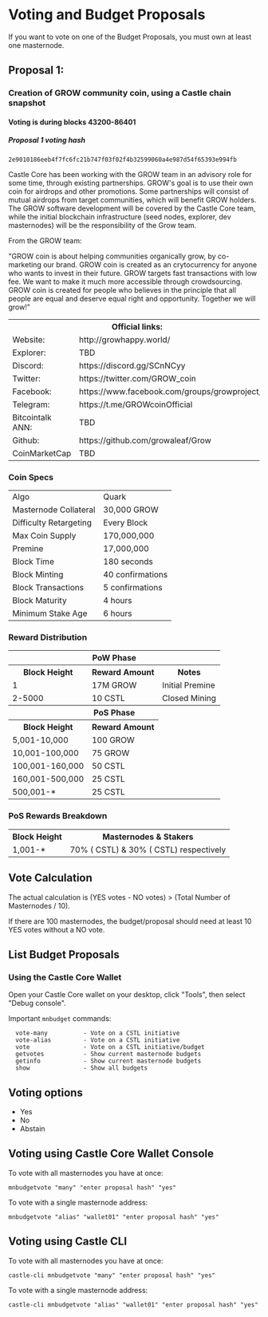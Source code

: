 # Voting and Budget Proposals
If you want to vote on one of the Budget Proposals, you must own at least one masternode.

## Proposal 1:
### Creation of GROW community coin, using a Castle chain snapshot
#### Voting is during blocks 43200-86401
##### Proposal 1 voting hash  
```
2e9010186eeb4f7fc6fc21b747f03f02f4b32599060a4e987d54f65393e994fb
```

Castle Core has been working with the GROW team in an advisory role for some time, through existing partnerships. GROW's goal is to use their own coin for airdrops and other promotions.  Some partnerships will consist of mutual airdrops from target communities, which will benefit GROW holders. The GROW software development will be covered by the Castle Core team, while the initial blockchain infrastructure (seed nodes, explorer, dev masternodes) will be the responsibility of the Grow team.  

From the GROW team:

"GROW coin is about helping communities organically grow, by co-marketing our brand. GROW coin is created as an crytocurrency for anyone who wants to invest in their future. GROW targets fast transactions with low fee. We want to make it much more accessible through crowdsourcing. GROW coin is created for people who believes in the principle that all people are equal and deserve equal right and opportunity. 
Together we will grow!"

<table>
  <th colspan=2>Official links:</th>

<tr><td>Website:</td><td> http://growhappy.world/</td></tr>
<tr><td>Explorer:</td><td> TBD </td></tr>
<tr><td>Discord:</td><td> https://discord.gg/SCnNCyy</td></tr>
<tr><td>Twitter:</td><td> https://twitter.com/GROW_coin</td></tr>
<tr><td>Facebook:</td><td> https://www.facebook.com/groups/growproject/</td></tr>
<tr><td>Telegram:</td><td> https://t.me/GROWcoinOfficial</td></tr>
<tr><td>Bitcointalk ANN:</td><td> TBD </td></tr>
<tr><td>Github:</td><td> https://github.com/growaleaf/Grow </td></tr>
<tr><td>CoinMarketCap</td><td>TBD </td></tr>
</table>

### Coin Specs
<table>
<tr><td>Algo</td><td>Quark</td></tr>
  <tr><td>Masternode Collateral</td><td>30,000 GROW</td></tr>
<tr><td>Difficulty Retargeting</td><td>Every Block</td></tr>
<tr><td>Max Coin Supply</td><td>170,000,000</td></tr>
<tr><td>Premine</td><td>17,000,000</td></tr>
<tr><td>Block Time</td><td>180 seconds</td></tr>
<tr><td>Block Minting</td><td>40 confirmations</td></tr>
<tr><td>Block Transactions</td><td>5 confirmations</td></tr>
<tr><td>Block Maturity</td><td>4 hours</td></tr>
<tr><td>Minimum Stake Age</td><td>6 hours</td></tr>
</table>

### Reward Distribution

<table>
<th colspan=4>PoW Phase</th>
<tr><th>Block Height</th><th>Reward Amount</th><th>Notes</th></tr>
<tr><td>1</td><td>17M GROW</td><td>Initial Premine</td></tr>
<tr><td>2-5000</td><td>10 CSTL</td><td>Closed Mining</td></tr>
<tr><th colspan=4>PoS Phase</th></tr>
<tr><th>Block Height</th><th colspan=1>Reward Amount</th></tr>
<tr><td>5,001-10,000</td><td>100 GROW</td></tr>
  <tr><td>10,001-100,000</td><td>75 GROW</td></tr>
  <tr><td>100,001-160,000</td><td>50 CSTL</td></tr>
    <tr><td>160,001-500,000</td><td>25 CSTL</td></tr>
  <tr><td>500,001-*</td><td>25 CSTL</td></tr>
</table>

### PoS Rewards Breakdown

<table>
<th>Block Height</th><th>Masternodes & Stakers</th>
<tr><td>1,001-*</td><td>70% ( CSTL) & 30% ( CSTL) respectively</td></tr>
</table>



## Vote Calculation

The actual calculation is (YES votes - NO votes) > (Total Number of Masternodes / 10).

If there are 100 masternodes, the budget/proposal should need at least 10 YES votes without a NO vote.

## List Budget Proposals

### Using the Castle Core Wallet

Open your Castle Core wallet on your desktop, click "Tools", then select "Debug console".

Important `mnbudget` commands: 
```
  vote-many          - Vote on a CSTL initiative
  vote-alias         - Vote on a CSTL initiative
  vote               - Vote on a CSTL initiative/budget
  getvotes           - Show current masternode budgets
  getinfo            - Show current masternode budgets
  show               - Show all budgets
```

## Voting options
* Yes
* No
* Abstain

## Voting using Castle Core Wallet Console

To vote with all masternodes you have at once:
```
mnbudgetvote "many" "enter proposal hash" "yes"
```
To vote with a single masternode address:
```
mnbudgetvote "alias" "wallet01" "enter proposal hash" "yes"
```

## Voting using Castle CLI
To vote with all masternodes you have at once:
```
castle-cli mnbudgetvote "many" "enter proposal hash" "yes"
```
To vote with a single masternode address:
```
castle-cli mnbudgetvote "alias" "wallet01" "enter proposal hash" "yes"
```
